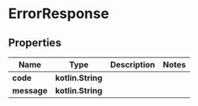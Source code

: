 
# ErrorResponse

## Properties
Name | Type | Description | Notes
------------ | ------------- | ------------- | -------------
**code** | **kotlin.String** |  | 
**message** | **kotlin.String** |  | 



